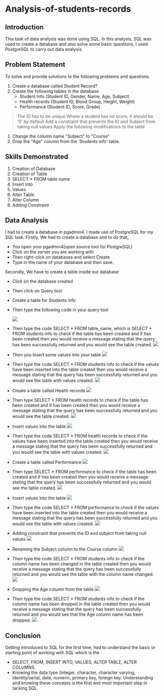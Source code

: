 # Analysis-of-students-records

## Introduction
This task of data analysis was done using SQL. In this analysis, SQL was used to create a database and also solve some basic questions. I used PostgreSQL to carry out data analysis.

## Problem Statement
To solve and provide solutions to the following problems and questions.
1. Create a database called Student Record?
2. Create the following tables in the database
   - Student Info (Student ID, Gender, Name, Age, Subject)
   - Health records (Student ID, Blood Group, Height, Weight)
   - Performance (Student ID, Score, Grade)
> The ID has to be unique
> Where a student has no score, it should be '0' by default
> Add a constraint that prevents the ID and Subject from taking null values
> Apply the following modifications to the table
   1. Change the column name "Subject" to "Course"
   2. Drop the "Age" column from the 'Students info' table.

## Skills Demonstrated
1. Creation of Database
2. Creation of Table
3. SELECT * FROM table name
4. Insert Into
5. Values
7. Alter Table
8. Alter Column
9. Adding Constraint

## Data Analysis
I had to create a database in pgadmin4. I made use of PostgreSQL for my SQL task.
Firstly, We had to create a database and to do that, 
- You open your pgadmin4(open source tool for PostgreSQL)
- Click on the server you are working with
- Then right-click on databases and select Create
- Type in the name of your database and then save.

Secondly, We have to create a table inside our database
- Click on the database created
- Then click on Query tool
- Create a table for Students info
- Then type the following code in your query tool

  ![](pic1.png)

- Then type the code SELECT * FROM table_name, which is SELECT * FROM students info to check if the table has been created and if has been created then you would receive a message stating that the query has been successfully returned and you would see the table created.
  ![](pic2.png)
  
- Then you Insert some values into your table
  ![](pic3.png)

- Then type the code SELECT * FROM students info to check if the values have been inserted into the table created then you would receive a message stating that the query has been successfully returned and you would see the table with values created.
  ![](pic4.png)

- Create a table called Health records
  ![](pic5.png)

-  Then type SELECT * FROM health records to check if the table has been created and if has been created then you would receive a message stating that the query has been successfully returned and you would see the table created.
  ![](pic6.png)

- Insert values into the table
  ![](pic7.png)

- Then type the code SELECT * FROM health records to check if the values have been inserted into the table created then you would receive a message stating that the query has been successfully returned and you would see the table with values created.
  ![](pic8.png)

- Create a table called Performance
  ![](pic9.png)

- Then type SELECT * FROM performance to check if the table has been created and if has been created then you would receive a message stating that the query has been successfully returned and you would see the table created.
  ![](pic10.png)

- Insert values into the table
  ![](pic11.png)

- Then type the code SELECT * FROM performance to check if the values have been inserted into the table created then you would receive a message stating that the query has been successfully returned and you would see the table with values created.
  ![](pic12.png)

- Adding constraint that prevents the ID and subject from taking null values
  ![](pic13.png)

- Renaming the Subject column to the Course column
  ![](pic14.png)

- Then type the code SELECT * FROM students info to check if the column name has been changed in the table created then you would receive a message stating that the query has been successfully returned and you would see the table with the column name changed.
  ![](pic15.png)

- Dropping the Age column from the table
  ![](pic16.png)

-  Then type the code SELECT * FROM students info to check if the column name has been dropped in the table created then you would receive a message stating that the query has been successfully returned and you would see that the Age column name has been dropped.
  ![](pic17.png)

## Conclusion
Getting introduced to SQL for the first time, had to understand the basic or starting point of working with SQL which is the 
- SELECT, FROM, INSERT INTO, VALUES, ALTER TABLE, ALTER COLUMNS. 
- Knowing the data type (integer, character, character varying, identity/serial, date, numeric, primary key, foreign key.
Understanding and knowing these concepts is the first and most important step in tacking SQL.

  

  

